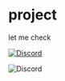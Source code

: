 # project

let me check

<a  href="https://discord.com/invite/yhtkaawfNq"><img alt=" Discord" src="https://img.shields.io/badge/Discord-7289DA?style=for-the-badge&logo=discord&logoColor=white"></a>


![Discord](https://img.shields.io/discord/893535629277818950?color=blueviolet&label=discord&logo=discord&logoColor=white)
